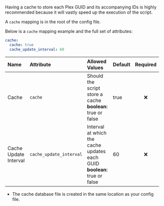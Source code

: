Having a cache to store each Plex GUID and its accompanying IDs is highly recommended because it will vastly speed up the execution of the script.

A `cache` mapping is in the root of the config file.

Below is a `cache` mapping example and the full set of attributes:
```yaml
cache:
  cache: true
  cache_update_interval: 60
```

| Name | Attribute | Allowed Values | Default | Required |
| :-- | :-- | :-- | :-- | :--: |
| Cache | `cache` | Should the script store a cache<br><strong>boolean:</strong> true or false | true | :x: |
| Cache Update Interval | `cache_update_interval` | Interval at which the cache updates each GUID<br><strong>boolean:</strong> true or false | 60 | :x: |

* The cache database file is created in the same location as your config file.